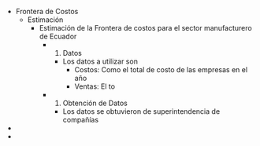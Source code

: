 - Frontera de Costos
	- Estimación
		- Estimación de la Frontera de costos para el sector manufacturero de Ecuador
			- 1. Datos
				- Los datos a utilizar son
					- Costos: Como el total de costo de las empresas en el año
					- Ventas: El to
			- 1. Obtención de Datos
				- Los datos se obtuvieron de superintendencia de compañías
-
-